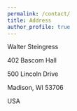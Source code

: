 ```yaml
---
permalink: /contact/
title: Address
author_profile: true
---
```


Walter Steingress

402 Bascom Hall

500 Lincoln Drive

Madison, WI 53706

USA
